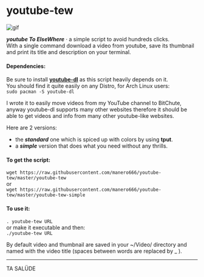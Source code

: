 # youtube-tew

![gif](youtube-tew.gif)

***youtube To ElseWhere*** · a simple script to avoid hundreds clicks.  
With a single command download a video from youtube, save its thumbnail and print its title and description on your terminal.

#### Dependencies:
Be sure to install [**youtube-dl**](https://github.com/rg3/youtube-dl/) as this script heavily depends on it.  
You should find it quite easily on any Distro, for Arch Linux users:  
`sudo pacman -S youtube-dl`

I wrote it to easily move videos from my YouTube channel to BitChute, anyway youtube-dl supports many other websites therefore it should be able to get videos and info from many other youtube-like websites.

Here are 2 versions:
* the ***standard*** one which is spiced up with colors by using **tput**.  
* a ***simple*** version that does what you need without any thrills.

#### To get the script:

`wget https://raw.githubusercontent.com/manero666/youtube-tew/master/youtube-tew`  
or  
`wget https://raw.githubusercontent.com/manero666/youtube-tew/master/youtube-tew-simple`

#### To use it:

`. youtube-tew URL`  
or make it executable and then:  
`./youtube-tew URL`

By default video and thumbnail are saved in your ~/Video/ directory and named with the video title (spaces between words are replaced by _ ).


---
TA SALÜDE
